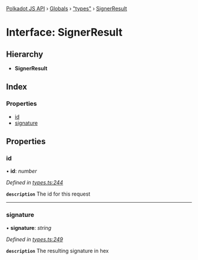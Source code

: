 [Polkadot JS API](../README.md) › [Globals](../globals.md) › ["types"](../modules/_types_.md) › [SignerResult](_types_.signerresult.md)

# Interface: SignerResult

## Hierarchy

* **SignerResult**

## Index

### Properties

* [id](_types_.signerresult.md#id)
* [signature](_types_.signerresult.md#signature)

## Properties

###  id

• **id**: *number*

*Defined in [types.ts:244](https://github.com/polkadot-js/api/blob/a53c924248/packages/api/src/types.ts#L244)*

**`description`** The id for this request

___

###  signature

• **signature**: *string*

*Defined in [types.ts:249](https://github.com/polkadot-js/api/blob/a53c924248/packages/api/src/types.ts#L249)*

**`description`** The resulting signature in hex
